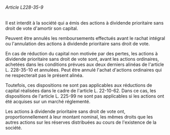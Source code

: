 ###### Article L228-35-9

Il est interdit à la société qui a émis des actions à dividende prioritaire sans droit de vote d'amortir son capital.

Peuvent être annulés les remboursements effectués avant le rachat intégral ou l'annulation des actions à dividende prioritaire sans droit de vote.

En cas de réduction du capital non motivée par des pertes, les actions à dividende prioritaire sans droit de vote sont, avant les actions ordinaires, achetées dans les conditions prévues aux deux derniers alinéas de l'article L. 228-35-10 et annulées. Peut être annulé l'achat d'actions ordinaires qui ne respecterait pas le présent alinéa.

Toutefois, ces dispositions ne sont pas applicables aux réductions de capital réalisées dans le cadre de l'article L. 22-10-62. Dans ce cas, les dispositions de l'article L. 225-99 ne sont pas applicables si les actions ont été acquises sur un marché réglementé.

Les actions à dividende prioritaire sans droit de vote ont, proportionnellement à leur montant nominal, les mêmes droits que les autres actions sur les réserves distribuées au cours de l'existence de la société.

